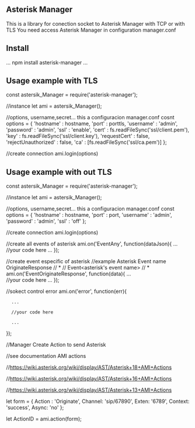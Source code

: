## Asterisk Manager
This is a library for conection socket to Asterisk Manager with TCP or with TLS
You need access Asterisk Manager in configuration manager.conf

## Install

...
npm install asterisk-manager
...


## Usage example with TLS

const astersik_Manager = require('asterisk-manager');

//instance
let ami = astersik_Manager();


//options, username,secret... this a configuracion manager.conf
cosnt options = {
	    'hostname' : hostname,
	    'port'     : porttls,
	    'username' : 'admin',
	    'password' : 'admin',
	    'ssl'      : 'enable',
	    'cert'     : fs.readFileSync('ssl/client.pem'),
	    'key'      : fs.readFileSync('ssl/client.key'),
	    'requestCert'        : false,
	    'rejectUnauthorized' : false,
	    'ca'       : [fs.readFileSync('ssl/ca.pem')]
      };


//create connection
ami.login(options)


## Usage example with out TLS
const astersik_Manager = require('asterisk-manager');

//instance
let ami = astersik_Manager();


//options, username,secret... this a configuracion manager.conf
const options = {
      'hostname' : hostname,
      'port'     : port,
      'username' : 'admin',
      'password' : 'admin',
      'ssl'      : 'off'
      };

//create connection
ami.login(options)


//create all events of asterisk
ami.on('EventAny', function(dataJson){
      ...
      //your code here
      ...
});

//create event especific of asterisk
//example  Asterisk Event name OriginateResponse
// *
// Event<asterisk's event name>
// *
ami.on('EventOriginateResponse', function(data){
      ...     
      //your code here
      ...
});



//sokect control error 
ami.on('error', function(err){

      ...     
      
      //your code here
      
      ...
});


//Manager Create Action to send Asterisk

//see documentation AMI actions 

//https://wiki.asterisk.org/wiki/display/AST/Asterisk+18+AMI+Actions

//https://wiki.asterisk.org/wiki/display/AST/Asterisk+16+AMI+Actions

//https://wiki.asterisk.org/wiki/display/AST/Asterisk+13+AMI+Actions

let form = {
    Action : 'Originate',
    Channel: 'sip/67890',
    Exten: '6789',
    Context: 'success',
    Async: 'no'
};
    
let ActionID = ami.action(form);





